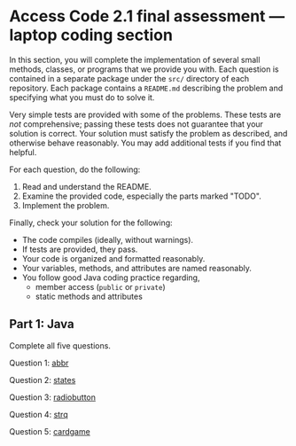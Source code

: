 # Access Code 2.1 final assessment &mdash; laptop coding section

In this section, you will complete the implementation of several small methods,
classes, or programs that we provide you with. Each question is contained
in a separate package under the `src/` directory of each repository. Each 
package contains a `README.md` describing the problem and specifying what you
must do to solve it.

Very simple tests are provided with some of the problems. These tests are _not_
comprehensive; passing these tests does not guarantee that your solution is
correct. Your solution must satisfy the problem as described, and otherwise
behave reasonably. You may add additional tests if you find that helpful.

For each question, do the following:

1. Read and understand the README.
2. Examine the provided code, especially the parts marked "TODO".
3. Implement the problem.

Finally, check your solution for the following:

- The code compiles (ideally, without warnings).
- If tests are provided, they pass.
- Your code is organized and formatted reasonably.
- Your variables, methods, and attributes are named reasonably.
- You follow good Java coding practice regarding,
  - member access (`public` or `private`)
  - static methods and attributes


## Part 1: Java

Complete all five questions.

Question 1: [abbr](src/abbr)

Question 2: [states](src/states)

Question 3: [radiobutton](src/radiobutton)

Question 4: [strq](src/strq)

Question 5: [cardgame](src/cardgame)

